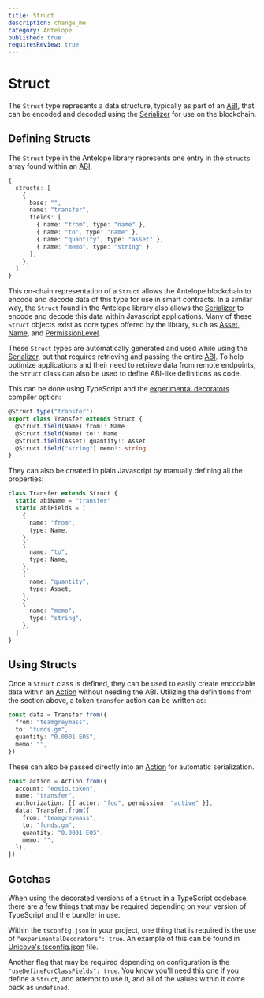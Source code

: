 ```yaml
---
title: Struct
description: change_me
category: Antelope
published: true
requiresReview: true
---
```


# Struct

The `Struct` type represents a data structure, typically as part of an [ABI](/docs/antelope/abi), that can be encoded and decoded using the [Serializer](/docs/antelope/serializer) for use on the blockchain.

## Defining Structs

The `Struct` type in the Antelope library represents one entry in the `structs` array found within an [ABI](/docs/antelope/abi).

```ts
{
  structs: [
    {
      base: "",
      name: "transfer",
      fields: [
        { name: "from", type: "name" },
        { name: "to", type: "name" },
        { name: "quantity", type: "asset" },
        { name: "memo", type: "string" },
      ],
    },
  ]
}
```

This on-chain representation of a `Struct` allows the Antelope blockchain to encode and decode data of this type for use in smart contracts. In a similar way, the `Struct` found in the Antelope library also allows the [Serializer](/docs/antelope/serializer) to encode and decode this data within Javascript applications. Many of these `Struct` objects exist as core types offered by the library, such as [Asset](/docs/antelope/asset), [Name](/docs/antelope/name), and [PermissionLevel](/docs/antelope/permission-level).

These `Struct` types are automatically generated and used while using the [Serializer](/docs/antelope/serializer), but that requires retrieving and passing the entire [ABI](/docs/antelope/abi). To help optimize applications and their need to retrieve data from remote endpoints, the `Struct` class can also be used to define ABI-like definitions as code.

This can be done using TypeScript and the [experimental decorators](https://www.typescriptlang.org/tsconfig#experimentalDecorators) compiler option:

```ts
@Struct.type("transfer")
export class Transfer extends Struct {
  @Struct.field(Name) from!: Name
  @Struct.field(Name) to!: Name
  @Struct.field(Asset) quantity!: Asset
  @Struct.field("string") memo!: string
}
```

They can also be created in plain Javascript by manually defining all the properties:

```ts
class Transfer extends Struct {
  static abiName = "transfer"
  static abiFields = [
    {
      name: "from",
      type: Name,
    },
    {
      name: "to",
      type: Name,
    },
    {
      name: "quantity",
      type: Asset,
    },
    {
      name: "memo",
      type: "string",
    },
  ]
}
```

## Using Structs

Once a `Struct` class is defined, they can be used to easily create encodable data within an [Action](/docs/antelope/action) without needing the ABI. Utilizing the definitions from the section above, a token `transfer` action can be written as:

```ts
const data = Transfer.from({
  from: "teamgreymass",
  to: "funds.gm",
  quantity: "0.0001 EOS",
  memo: "",
})
```

These can also be passed directly into an [Action](/docs/antelope/action) for automatic serialization.

```ts
const action = Action.from({
  account: "eosio.token",
  name: "transfer",
  authorization: [{ actor: "foo", permission: "active" }],
  data: Transfer.from({
    from: "teamgreymass",
    to: "funds.gm",
    quantity: "0.0001 EOS",
    memo: "",
  }),
})
```

## Gotchas

When using the decorated versions of a `Struct` in a TypeScript codebase, there are a few things that may be required depending on your version of TypeScript and the bundler in use.

Within the `tsconfig.json` in your project, one thing that is required is the use of `"experimentalDecorators": true`. An example of this can be found in [Unicove's tsconfig.json](https://github.com/greymass/unicove/blob/c98183514bb919719ac46fa97aa931c9d3998152/tsconfig.json#L19) file.

Another flag that may be required depending on configuration is the `"useDefineForClassFields": true`. You know you'll need this one if you define a `Struct`, and attempt to use it, and all of the values within it come back as `undefined`.
